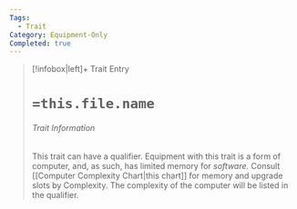 ```yaml
---
Tags:
  - Trait
Category: Equipment-Only
Completed: true
---
```

> [!infobox|left]+ Trait Entry
> # `=this.file.name`
> ###### Trait Information
> This trait can have a qualifier. Equipment with this trait is a form of computer, and, as such, has limited memory for *software.* Consult [[Computer Complexity Chart\|this chart]]  for memory and upgrade slots by Complexity. The complexity of the computer will be listed in the qualifier. 



